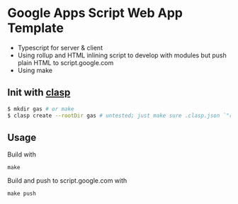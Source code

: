 # Google Apps Script Web App Template

- Typescript for server & client
- Using rollup and HTML inlining script to develop with modules but push plain HTML to script.google.com
- Using make

## Init with [clasp](https://github.com/google/clasp)

```sh
$ mkdir gas # or make
$ clasp create --rootDir gas # untested; just make sure .clasp.json `"rootDir": "gas"` is set
```

## Usage

Build with
```
make
```

Build and push to script.google.com with
```
make push
```